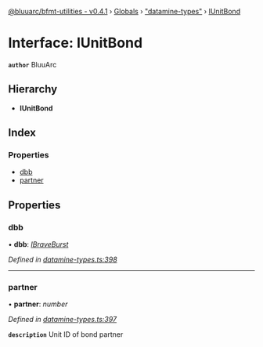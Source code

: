 [@bluuarc/bfmt-utilities - v0.4.1](../README.md) › [Globals](../globals.md) › ["datamine-types"](../modules/_datamine_types_.md) › [IUnitBond](_datamine_types_.iunitbond.md)

# Interface: IUnitBond

**`author`** BluuArc

## Hierarchy

* **IUnitBond**

## Index

### Properties

* [dbb](_datamine_types_.iunitbond.md#dbb)
* [partner](_datamine_types_.iunitbond.md#partner)

## Properties

###  dbb

• **dbb**: *[IBraveBurst](_datamine_types_.ibraveburst.md)*

*Defined in [datamine-types.ts:398](https://github.com/BluuArc/bfmt-utilities/blob/master/src/datamine-types.ts#L398)*

___

###  partner

• **partner**: *number*

*Defined in [datamine-types.ts:397](https://github.com/BluuArc/bfmt-utilities/blob/master/src/datamine-types.ts#L397)*

**`description`** Unit ID of bond partner
